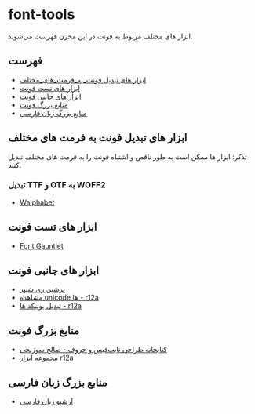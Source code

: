 # font-tools
ابزار های مختلف مربوط به فونت در این مخزن فهرست می‌شوند.

## فهرست
  - [ابزار های تبدیل فونت_به_فرمت_های_مختلف](#ابزار-های-تبدیل-فونت-به-فرمت-های-مختلف)
  - [ابزار های تست فونت](#ابزار-های-تست-فونت)
  - [ابزار های جانبی فونت](#ابزار-های-جانبی-فونت)
  - [منابع بزرگ فونت](#منابع-بزرگ-فونت)
  - [منابع بزرگ زبان فارسی](#منابع-بزرگ-زبان-فارسی)

## ابزار های تبدیل فونت به فرمت های مختلف
تذکر: ابزار ها ممکن است به طور ناقص و اشتباه فونت را به فرمت های مختلف تبدیل کنند.

### تبدیل TTF و OTF به WOFF2
- [Walphabet](https://github.com/tanrax/walphabet)

## ابزار های تست فونت
- [Font Gauntlet](https://fontgauntlet.com/)


## ابزار های جانبی فونت
- [پرشین ری شیپر](https://libre.font-store.ir/persian-reshaper/)
- [مشاهده unicode ها - r12a](https://r12a.github.io/uniview/index.html)
- [تبدیل یونیکد ها - r12a](https://r12a.github.io/app-conversion/)



## منابع بزرگ فونت
- [کتابخانه طراحی تایپ‌فیس و حروف - صالح سوزنچی](https://drive.google.com/drive/folders/1jWrkeOOFxsIc4iAx44ASrk4sMfkzEhlB)
- [مجموعه ابزار r12a](https://r12a.github.io/)


## منابع بزرگ زبان فارسی
- [آرشیو زبان فارسی](https://drive.google.com/drive/folders/1I_suHrrwEuO09JtPIGBh-y0bBh2Hjbgs)
